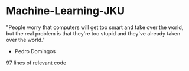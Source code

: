 # Machine-Learning-JKU
"People worry that computers will get too smart and take over the world, but the real problem is that they're too stupid and they've already taken over the world."
- Pedro Domingos

97 lines of relevant code
